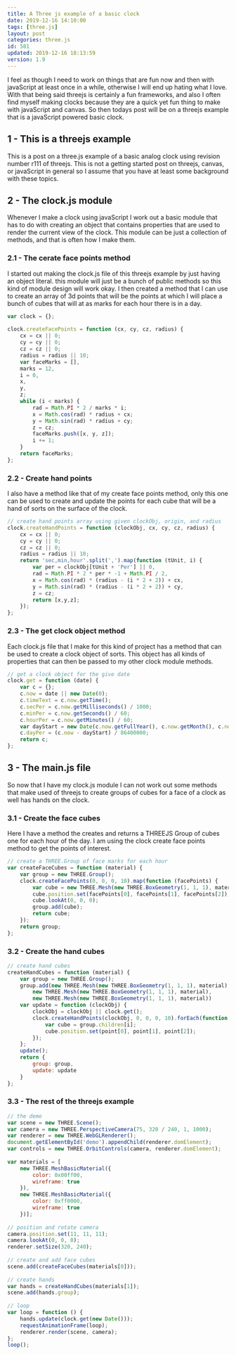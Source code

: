 ```yaml
---
title: A Three js example of a basic clock
date: 2019-12-16 14:10:00
tags: [three.js]
layout: post
categories: three.js
id: 581
updated: 2019-12-16 18:13:59
version: 1.9
---
```


I feel as though I need to work on things that are fun now and then with javaScript at least once in a while, otherwise I will end up hating what I love. With that being said threejs is certainly a fun frameworks, and also I often find myself making clocks because they are a quick yet fun thing to make with javaScript and canvas. So then todays post will be on a threejs example that is a javaScript powered basic clock.

<!-- more -->

## 1 - This is a threejs example

This is a post on a three.js example of a basic analog clock using revision number r111 of threejs. This is not a getting started post on threejs, canvas, or javaScript in general so I assume that you have at least some background with these topics.

## 2 - The clock.js module

Whenever I make a clock using javaScript I work out a basic module that has to do with creating an object that contains properties that are used to render the current view of the clock. This module can be just a collection of methods, and that is often how I make them.

### 2.1 - The cerate face points method

I started out making the clock.js file of this threejs example by just having an object literal. this module will just be a bunch of public methods so this kind of module design will work okay. I then created a method that I can use to create an array of 3d points that will be the points at which I will place a bunch of cubes that will at as marks for each hour there is in a day.

```js
var clock = {};
 
clock.createFacePoints = function (cx, cy, cz, radius) {
    cx = cx || 0;
    cy = cy || 0;
    cz = cz || 0;
    radius = radius || 10;
    var faceMarks = [],
    marks = 12,
    i = 0,
    x,
    y,
    z;
    while (i < marks) {
        rad = Math.PI * 2 / marks * i;
        x = Math.cos(rad) * radius + cx;
        y = Math.sin(rad) * radius + cy;
        z = cz;
        faceMarks.push([x, y, z]);
        i += 1;
    }
    return faceMarks;
};
```

### 2.2 - Create hand points
 
I also have a method like that of my create face points method, only this one can be used to create and update the points for each cube that will be a hand of sorts on the surface of the clock.

```js
// create hand points array using given clockObj, origin, and radius
clock.createHandPoints = function (clockObj, cx, cy, cz, radius) {
    cx = cx || 0;
    cy = cy || 0;
    cz = cz || 0;
    radius = radius || 10;
    return 'sec,min,hour'.split(',').map(function (tUnit, i) {
        var per = clockObj[tUnit + 'Per'] || 0,
        rad = Math.PI * 2 * per * -1 + Math.PI / 2,
        x = Math.cos(rad) * (radius - (i * 2 + 2)) + cx,
        y = Math.sin(rad) * (radius - (i * 2 + 2)) + cy,
        z = cz;
        return [x,y,z];
    });
};
```

### 2.3 - The get clock object method

Each clock.js file that I make for this kind of project has a method that can be used to create a clock object of sorts. This object has all kinds of properties that can then be passed to my other clock module methods.

```js
// get a clock object for the give date
clock.get = function (date) {
    var c = {};
    c.now = date || new Date(0);
    c.timeText = c.now.getTime();
    c.secPer = c.now.getMilliseconds() / 1000;
    c.minPer = c.now.getSeconds() / 60;
    c.hourPer = c.now.getMinutes() / 60;
    var dayStart = new Date(c.now.getFullYear(), c.now.getMonth(), c.now.getDate(), 0, 0, 0, 0);
    c.dayPer = (c.now - dayStart) / 86400000;
    return c;
};
```

## 3 - The main.js file

So now that I have my clock.js module I can not work out some methods that make used of threejs to create groups of cubes for a face of a clock as well has hands on the clock.

### 3.1 - Create the face cubes

Here I have a method the creates and returns a THREEJS Group of cubes one for each hour of the day. I am using the clock create face points method to get the points of interest.

```js
// create a THREE.Group of face marks for each hour
var createFaceCubes = function (material) {
    var group = new THREE.Group();
    clock.createFacePoints(0, 0, 0, 10).map(function (facePoints) {
        var cube = new THREE.Mesh(new THREE.BoxGeometry(1, 1, 1), material);
        cube.position.set(facePoints[0], facePoints[1], facePoints[2]);
        cube.lookAt(0, 0, 0);
        group.add(cube);
        return cube;
    });
    return group;
};
```

### 3.2 - Create the hand cubes

```js
// create hand cubes
createHandCubes = function (material) {
    var group = new THREE.Group();
    group.add(new THREE.Mesh(new THREE.BoxGeometry(1, 1, 1), material),
        new THREE.Mesh(new THREE.BoxGeometry(1, 1, 1), material),
        new THREE.Mesh(new THREE.BoxGeometry(1, 1, 1), material))
    var update = function (clockObj) {
        clockObj = clockObj || clock.get();
        clock.createHandPoints(clockObj, 0, 0, 0, 10).forEach(function (point, i) {
            var cube = group.children[i];
            cube.position.set(point[0], point[1], point[2]);
        });
    };
    update();
    return {
        group: group,
        update: update
    }
};
```

### 3.3 - The rest of the threejs example

```js
// the demo
var scene = new THREE.Scene();
var camera = new THREE.PerspectiveCamera(75, 320 / 240, 1, 1000);
var renderer = new THREE.WebGLRenderer();
document.getElementById('demo').appendChild(renderer.domElement);
var controls = new THREE.OrbitControls(camera, renderer.domElement);
 
var materials = [
    new THREE.MeshBasicMaterial({
        color: 0x00ff00,
        wireframe: true
    }),
    new THREE.MeshBasicMaterial({
        color: 0xff0000,
        wireframe: true
    })];
 
// position and rotate camera
camera.position.set(11, 11, 11);
camera.lookAt(0, 0, 0);
renderer.setSize(320, 240);
 
// create and add face cubes
scene.add(createFaceCubes(materials[0]));
 
// create hands
var hands = createHandCubes(materials[1]);
scene.add(hands.group);
 
// loop
var loop = function () {
    hands.update(clock.get(new Date()));
    requestAnimationFrame(loop);
    renderer.render(scene, camera);
};
loop();
```